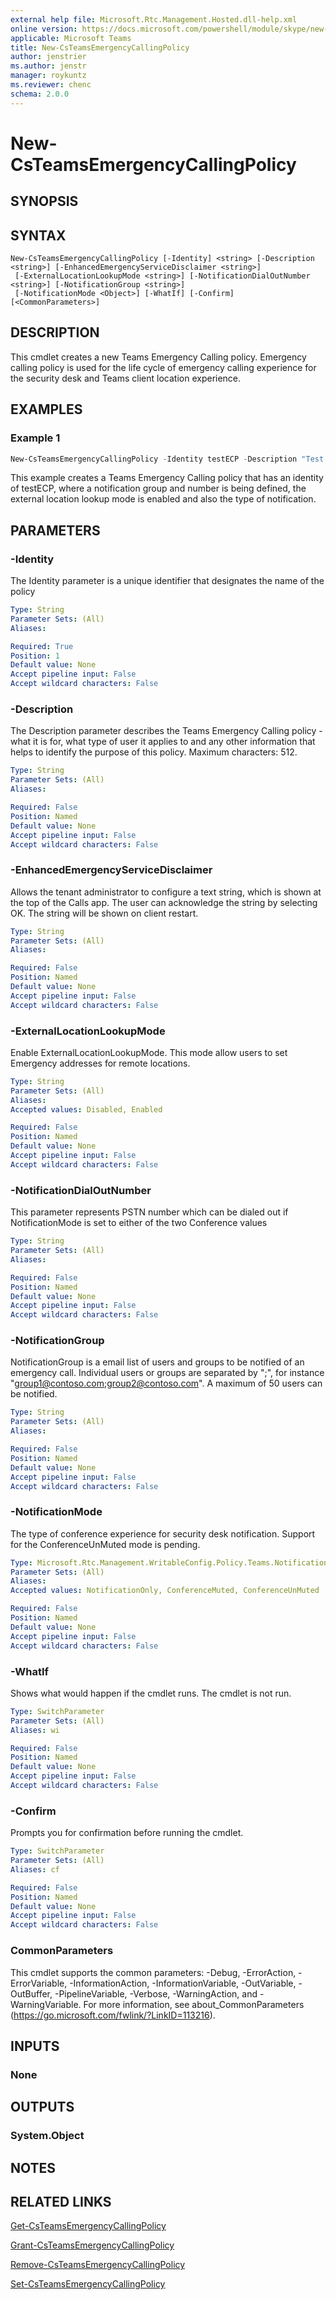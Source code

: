 ```yaml
---
external help file: Microsoft.Rtc.Management.Hosted.dll-help.xml
online version: https://docs.microsoft.com/powershell/module/skype/new-csteamsemergencycallingpolicy
applicable: Microsoft Teams
title: New-CsTeamsEmergencyCallingPolicy
author: jenstrier
ms.author: jenstr
manager: roykuntz
ms.reviewer: chenc
schema: 2.0.0
---
```


# New-CsTeamsEmergencyCallingPolicy

## SYNOPSIS

## SYNTAX

```
New-CsTeamsEmergencyCallingPolicy [-Identity] <string> [-Description <string>] [-EnhancedEmergencyServiceDisclaimer <string>]
 [-ExternalLocationLookupMode <string>] [-NotificationDialOutNumber <string>] [-NotificationGroup <string>]
 [-NotificationMode <Object>] [-WhatIf] [-Confirm] [<CommonParameters>]
 ```

## DESCRIPTION
This cmdlet creates a new Teams Emergency Calling policy. Emergency calling policy is used for the life cycle of emergency calling experience for the security desk and Teams client location experience.

## EXAMPLES

### Example 1
```powershell
New-CsTeamsEmergencyCallingPolicy -Identity testECP -Description "Test ECP" -NotificationGroup "alert@contoso.com" -NotificationDialOutNumber "+14255551234" -NotificationMode NotificationOnly -ExternalLocationLookupMode Enabled
```

This example creates a Teams Emergency Calling policy that has an identity of testECP, where a notification group and number is being defined, the external location lookup mode is enabled and also the type of notification.

## PARAMETERS

### -Identity
 The Identity parameter is a unique identifier that designates the name of the policy

```yaml
Type: String
Parameter Sets: (All)
Aliases:

Required: True
Position: 1
Default value: None
Accept pipeline input: False
Accept wildcard characters: False
```

### -Description
The Description parameter describes the Teams Emergency Calling policy - what it is for, what type of user it applies to and any other information that helps to identify the purpose of this policy. Maximum characters: 512.

```yaml
Type: String
Parameter Sets: (All)
Aliases:

Required: False
Position: Named
Default value: None
Accept pipeline input: False
Accept wildcard characters: False
```

### -EnhancedEmergencyServiceDisclaimer
Allows the tenant administrator to configure a text string, which is shown at the top of the Calls app. The user can acknowledge the string by selecting OK. The string will be shown on client restart.

```yaml
Type: String
Parameter Sets: (All)
Aliases:

Required: False
Position: Named
Default value: None
Accept pipeline input: False
Accept wildcard characters: False
```

### -ExternalLocationLookupMode
Enable ExternalLocationLookupMode. This mode allow users to set Emergency addresses for remote locations.

```yaml
Type: String
Parameter Sets: (All)
Aliases:
Accepted values: Disabled, Enabled

Required: False
Position: Named
Default value: None
Accept pipeline input: False
Accept wildcard characters: False
```

### -NotificationDialOutNumber
This parameter represents PSTN number which can be dialed out if NotificationMode is set to either of the two Conference values

```yaml
Type: String
Parameter Sets: (All)
Aliases:

Required: False
Position: Named
Default value: None
Accept pipeline input: False
Accept wildcard characters: False
```

### -NotificationGroup
NotificationGroup is a email list of users and groups to be notified of an emergency call. Individual users or groups are separated by ";", for instance "group1@contoso.com;group2@contoso.com". A maximum of 50 users can be notified.

```yaml
Type: String
Parameter Sets: (All)
Aliases:

Required: False
Position: Named
Default value: None
Accept pipeline input: False
Accept wildcard characters: False
```

### -NotificationMode
The type of conference experience for security desk notification. Support for the ConferenceUnMuted mode is pending.

```yaml
Type: Microsoft.Rtc.Management.WritableConfig.Policy.Teams.NotificationMode
Parameter Sets: (All)
Aliases:
Accepted values: NotificationOnly, ConferenceMuted, ConferenceUnMuted

Required: False
Position: Named
Default value: None
Accept pipeline input: False
Accept wildcard characters: False
```

### -WhatIf
Shows what would happen if the cmdlet runs.
The cmdlet is not run.

```yaml
Type: SwitchParameter
Parameter Sets: (All)
Aliases: wi

Required: False
Position: Named
Default value: None
Accept pipeline input: False
Accept wildcard characters: False
```

### -Confirm
Prompts you for confirmation before running the cmdlet.

```yaml
Type: SwitchParameter
Parameter Sets: (All)
Aliases: cf

Required: False
Position: Named
Default value: None
Accept pipeline input: False
Accept wildcard characters: False
```

### CommonParameters
This cmdlet supports the common parameters: -Debug, -ErrorAction, -ErrorVariable, -InformationAction, -InformationVariable, -OutVariable, -OutBuffer, -PipelineVariable, -Verbose, -WarningAction, and -WarningVariable. For more information, see about_CommonParameters (https://go.microsoft.com/fwlink/?LinkID=113216).

## INPUTS

### None

## OUTPUTS

### System.Object
## NOTES

## RELATED LINKS

[Get-CsTeamsEmergencyCallingPolicy](Get-CsTeamsEmergencyCallingPolicy.md)

[Grant-CsTeamsEmergencyCallingPolicy](Grant-CsTeamsEmergencyCallingPolicy.md)

[Remove-CsTeamsEmergencyCallingPolicy](Remove-CsTeamsEmergencyCallingPolicy.md)

[Set-CsTeamsEmergencyCallingPolicy](Set-CsTeamsEmergencyCallingPolicy.md)
